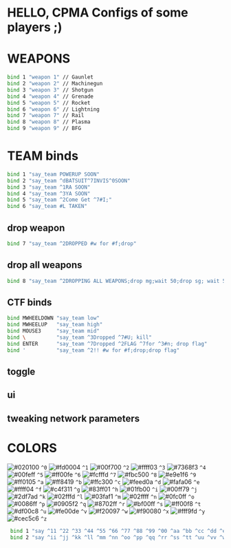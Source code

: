 # HELLO, CPMA Configs of some players ;)

# WEAPONS

```sh
bind 1 "weapon 1" // Gaunlet
bind 2 "weapon 2" // Machinegun
bind 3 "weapon 3" // Shotgun
bind 4 "weapon 4" // Grenade
bind 5 "weapon 5" // Rocket
bind 6 "weapon 6" // Lightning
bind 7 "weapon 7" // Rail
bind 8 "weapon 8" // Plasma
bind 9 "weapon 9" // BFG
```

# TEAM binds
```sh
bind 1 "say_team POWERUP SOON"
bind 2 "say_team ^dBATSUIT^7INVIS^0SOON"
bind 3 "say_team ^1RA SOON"
bind 4 "say_team ^3YA SOON"
bind 5 "say_team ^2Come Get ^7#I;"
bind 6 "say_team #L TAKEN"
```
## drop weapon
```sh
bind 7 "say_team ^2DROPPED #w for #f;drop"
```
## drop all weapons
```sh
bind 8 "say_team ^2DROPPING ALL WEAPONS;drop mg;wait 50;drop sg; wait 50;drop gl;wait 50;drop lg;wait 50;drop rl;wait 50;drop pg;wait 50;drop rg;wait 50;drop bfg"
```

## CTF binds
```sh
bind MWHEELDOWN "say_team low"
bind MWHEELUP   "say_team high"
bind MOUSE3     "say_team mid"
bind \          "say_team ^3Dropped ^7#U; kill"
bind ENTER      "say_team ^7Dropped ^2FLAG ^7for ^3#n; drop flag"
bind '          "say_team ^2!! #w for #f;drop;drop flag"
```

## toggle

## ui

## tweaking network parameters

# COLORS
![#020100](https://via.placeholder.com/15/020100/000000?text=+) `^0`
![#fd0004](https://via.placeholder.com/15/fd0004/000000?text=+) `^1`
![#00f700](https://via.placeholder.com/15/00f700/000000?text=+) `^2`
![#ffff03](https://via.placeholder.com/15/ffff03/000000?text=+) `^3`
![#7368f3](https://via.placeholder.com/15/7368f3/000000?text=+) `^4`
![#00feff](https://via.placeholder.com/15/00feff/000000?text=+) `^5`
![#ff00fe](https://via.placeholder.com/15/ff00fe/000000?text=+) `^6`
![#fcfffd](https://via.placeholder.com/15/fcfffd/000000?text=+) `^7`
![#fbc500](https://via.placeholder.com/15/fbc500/000000?text=+) `^8`
![#e9e1f6](https://via.placeholder.com/15/e9e1f6/000000?text=+) `^9`
![#ff0105](https://via.placeholder.com/15/ff0105/000000?text=+) `^a`
![#ff8419](https://via.placeholder.com/15/ff8419/000000?text=+) `^b`
![#ffc300](https://via.placeholder.com/15/ffc300/000000?text=+) `^c`
![#feed0a](https://via.placeholder.com/15/feed0a/000000?text=+) `^d`
![#fafa06](https://via.placeholder.com/15/fafa06/000000?text=+) `^e`
![#ffff04](https://via.placeholder.com/15/ffff04/000000?text=+) `^f`
![#c4f311](https://via.placeholder.com/15/c4f311/000000?text=+) `^g`
![#83ff01](https://via.placeholder.com/15/83ff01/000000?text=+) `^h`
![#01fb00](https://via.placeholder.com/15/01fb00/000000?text=+) `^i`
![#00ff79](https://via.placeholder.com/15/00ff79/000000?text=+) `^j`
![#2df7ad](https://via.placeholder.com/15/2df7ad/000000?text=+) `^k`
![#02fffd](https://via.placeholder.com/15/02fffd/000000?text=+) `^l`
![#03faf1](https://via.placeholder.com/15/03faf1/000000?text=+) `^m`
![#02ffff](https://via.placeholder.com/15/02ffff/000000?text=+) `^n`
![#0fc0ff](https://via.placeholder.com/15/0fc0ff/000000?text=+) `^o`
![#0086ff](https://via.placeholder.com/15/0086ff/000000?text=+) `^p`
![#0905f2](https://via.placeholder.com/15/0905f2/000000?text=+) `^q`
![#8702ff](https://via.placeholder.com/15/8702ff/000000?text=+) `^r`
![#bf00ff](https://via.placeholder.com/15/bf00ff/000000?text=+) `^s`
![#ff00f8](https://via.placeholder.com/15/ff00f8/000000?text=+) `^t`
![#df00c8](https://via.placeholder.com/15/df00c8/000000?text=+) `^u`
![#fe00de](https://via.placeholder.com/15/fe00de/000000?text=+) `^v`
![#f20097](https://via.placeholder.com/15/f20097/000000?text=+) `^w`
![#f90080](https://via.placeholder.com/15/f90080/000000?text=+) `^x`
![#fff9fd](https://via.placeholder.com/15/fff9fd/000000?text=+) `^y`
![#cec5c6](https://via.placeholder.com/15/cec5c6/000000?text=+) `^z`

```sh
 bind 1 "say ^11 ^22 ^33 ^44 ^55 ^66 ^77 ^88 ^99 ^00 ^aa ^bb ^cc ^dd ^ee ^ff ^gg ^hh"
 bind 2 "say ^ii ^jj ^kk ^ll ^mm ^nn ^oo ^pp ^qq ^rr ^ss ^tt ^uu ^vv ^ww ^xx ^yy ^zz"
```
